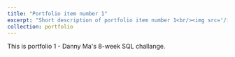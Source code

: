 ```yaml
---
title: "Portfolio item number 1"
excerpt: "Short description of portfolio item number 1<br/><img src='/images/data-with-danny-logo.png'>"
collection: portfolio
---
```


This is portfolio 1 - Danny Ma's 8-week SQL challange. 

